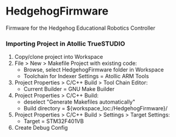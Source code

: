 # HedgehogFirmware

Firmware for the Hedgehog Educational Robotics Controller

### Importing Project in Atollic TrueSTUDIO
1. Copy/clone project into Workspace
2. File > New > Makefile Project with existing code:
    * Browse, select HedgehogFirmware folder in Workspace
    * Toolchain for Indexer Settings = Atollic ARM Tools
3. Project Properties > C/C++ Build > Tool Chain Editor:
    * Current Builder = GNU Make Builder
4. Project Properties > C/C++ Build:
    * deselect "Generate Makefiles automatically"
    * Build directory = ${workspace_loc:/HedgehogFirmware}/
5. Project Properties > C/C++ Build > Settings > Target Settings:
    * Target = STM32F401VB
6. Create Debug Config

